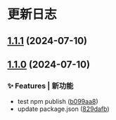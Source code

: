 # 更新日志

## [1.1.1](https://github.com/caigh1012/abrick/compare/v1.1.0...v1.1.1) (2024-07-10)

## [1.1.0](https://github.com/caigh1012/abrick/compare/v0.2.0...v1.1.0) (2024-07-10)


### ✨ Features | 新功能

* test npm publish ([b099aa8](https://github.com/caigh1012/abrick/commit/b099aa820314826af13b72b92a0c0bc843b6728c))
* update package.json ([829dafb](https://github.com/caigh1012/abrick/commit/829dafb0c9f6b5d7304018bb9cd7963dc194011f))
